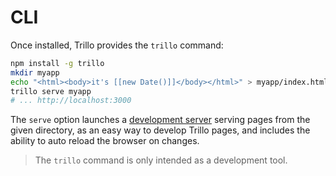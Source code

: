 # CLI

Once installed, Trillo provides the `trillo` command:

```sh
npm install -g trillo
mkdir myapp
echo "<html><body>it's [[new Date()]]</body></html>" > myapp/index.html
trillo serve myapp
# ... http://localhost:3000
```

The `serve` option launches a [development server](https://github.com/reflectjs/reflectjs-doc/blob/main/markdown/reference/server/README.md#development-mode) serving pages from the given directory, as an easy way to develop Trillo pages, and includes the ability to auto reload the browser on changes.

> The `trillo` command is only intended as a development tool.
